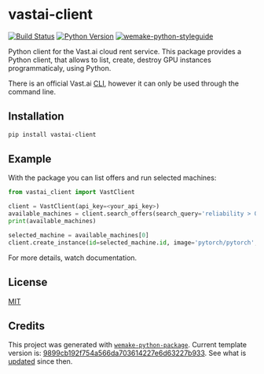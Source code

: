 # vastai-client

[![Build Status](https://github.com/Barahlush/vastai-client/workflows/test/badge.svg?branch=master&event=push)](https://github.com/Barahlush/vastai-client/actions?query=workflow%3Atest)
[![Python Version](https://img.shields.io/pypi/pyversions/vastai-client.svg)](https://pypi.org/project/vastai-client/)
[![wemake-python-styleguide](https://img.shields.io/badge/style-wemake-000000.svg)](https://github.com/wemake-services/wemake-python-styleguide)

Python client for the Vast.ai cloud rent service. This package provides a Python client, that allows to list, create, destroy GPU instances programmaticaly, using Python.

There is an official Vast.ai [CLI](https://github.com/vast-ai/vast-python), however it can only be used through the command line.


## Installation

```bash
pip install vastai-client
```


## Example

With the package you can list offers and run selected machines:

```python
from vastai_client import VastClient

client = VastClient(api_key=<your_api_key>)
available_machines = client.search_offers(search_query='reliability > 0.98 num_gpus=1 gpu_name=RTX_3090', sort_order='dph-')
print(available_machines)

selected_machine = available_machines[0]
client.create_instance(id=selected_machine.id, image='pytorch/pytorch', ssh=True)
```

For more details, watch documentation.

## License

[MIT](https://github.com/Barahlush/vastai-client/blob/master/LICENSE)


## Credits

This project was generated with [`wemake-python-package`](https://github.com/wemake-services/wemake-python-package). Current template version is: [9899cb192f754a566da703614227e6d63227b933](https://github.com/wemake-services/wemake-python-package/tree/9899cb192f754a566da703614227e6d63227b933). See what is [updated](https://github.com/wemake-services/wemake-python-package/compare/9899cb192f754a566da703614227e6d63227b933...master) since then.
